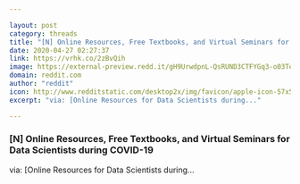 ```yaml
---

layout: post
category: threads
title: "[N] Online Resources, Free Textbooks, and Virtual Seminars for Data Scientists during COVID-19"
date: 2020-04-27 02:27:37
link: https://vrhk.co/2zBvQih
image: https://external-preview.redd.it/gH9UrwdpnL-QsRUND3CTFYGq3-o03Te6sELd0gK8xOQ.jpg?width=1200&height=628.272251309&auto=webp&crop=1200:628.272251309,smart&s=00f429e887ecd1b0f7b9a6b51096beeb4fe56d3e
domain: reddit.com
author: "reddit"
icon: http://www.redditstatic.com/desktop2x/img/favicon/apple-icon-57x57.png
excerpt: "via: [Online Resources for Data Scientists during..."

---
```


### [N] Online Resources, Free Textbooks, and Virtual Seminars for Data Scientists during COVID-19

via: [Online Resources for Data Scientists during...